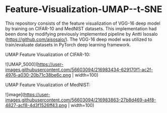 # Feature-Visualization-UMAP--t-SNE
This repository consists of the feature visualization of VGG-16 deep model by training on CIFAR-10 and MedNIST datasets. This implementation had been done by modifying previously implemented pipeline by Antti Isosalo (https://github.com/aisosalo/). The VGG-16 deep model was utilized to train/evaluate datasets in PyTorch deep learning framework.  

UMAP Feature Visualization of CIFAR-10:

![UMAP_5000](https://user-images.githubusercontent.com/56603094/216983434-629170f1-ac2f-4976-a030-20b71c38be6c.png | width=100)



UMAP Feature Visualization of MedNIST:


![image](https://user-images.githubusercontent.com/56603094/216983863-27b8d469-a4f8-4827-acf8-4d3f1526ff43.png | width=100)
